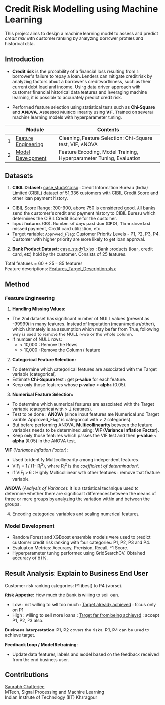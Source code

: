 # Credit Risk Modelling using Machine Learning

This project aims to design a machine learning model to assess and predict *credit risk* with customer ranking by analyzing borrower profiles and historical data. 

## Introduction

- **Credit risk** is the probability of a financial loss resulting from a borrower's failure to repay a loan. Lenders can mitigate credit risk by analyzing factors about a borrower's creditworthiness, such as their current debt load and income. Using data driven approach with customer financial historical data features and leveraging machine learning, it is possible to accurately predict credit risk.

- Performed feature selection using statistical tests such as **Chi-Square** and **ANOVA**. Assessed Multicollinearity using **VIF**. Trained on several machine learning models with hyperparameter tuning.


|            | Module                                                       | Contents |
| ---------- | ------------------------------------------------------------ | ------- |
| 1          | [Feature Engineering](https://github.com/chatterjeesaurabh/Credit-Risk-Modelling-using-Machine-Learning/blob/main/Part_1_Feature_Selection.ipynb)                                                 | Cleaning, Feature Selection: Chi-Square test, VIF, ANOVA  |
| 2          | [Model Development](https://github.com/chatterjeesaurabh/Credit-Risk-Modelling-using-Machine-Learning/blob/main/Part_2_Model_Development.ipynb)       | Feature Encoding, Model Training, Hyperparameter Tuning, Evaluation       |



## Datasets

1. **CIBIL Dataset:** [case_study2.xlsx](https://github.com/chatterjeesaurabh/Credit-Risk-Modelling-using-Machine-Learning/blob/main/case_study2.xlsx) : Credit Information Bureau (India) Limited (CIBIL) dataset of 51,336 customers with CIBIL Credit Score and other loan payment history. 
- CIBIL Score Range: 300-900, above 750 is considered good. All banks send the customer's credit and payment history to CIBIL Bureau which determines the CIBIL Credit Score for the customer. 
- Input features (60): Number of days past due (DPD), Time since last missed payment, Credit card utilization, etc.
- Target variable: `Approved_Flag`: Customer Priority Levels - P1, P2, P3, P4. Customer with higher priority are more likely to get loan approval.




2. **Bank Product Dataset:** [case_study1.xlsx](https://github.com/chatterjeesaurabh/Credit-Risk-Modelling-using-Machine-Learning/blob/main/case_study1.xlsx) : Bank products (loan, credit card, etc) hold by the customer. Consists of 25 features.

Total features = 60 + 25 = 85 features \
Feature descriptions: [Features_Target_Description.xlsx](https://github.com/chatterjeesaurabh/Credit-Risk-Modelling-using-Machine-Learning/blob/main/Features_Target_Description.xlsx)


## Method

### Feature Engineering

1. **Handling Missing Values:**
- The 2nd dataset has significant number of NULL values (present as -99999) in many features. Instead of Imputation (mean/median/other), which ultimately is an assumption which may be far from True, following way is used to remove the NULL rows or the whole column.
- If number of NULL rows:
  - < 10,000 : Remove the Rows
  - \> 10,000 : Remove the Column / feature

2. **Categorical Feature Selection:**
- To determine which categorical features are associated with the Target variable (categorical).
- Estimate **Chi-Sqaure** test : get **p-value** for each feature.
- Keep only those features whose **p-value** < **alpha** (0.05).

3. **Numerical Feature Selection:**
- To determine which numerical features are associated with the Target variable (categorical with > 2 features).
- Test to be done : **ANOVA** (since input features are Numerical and Target varible 'Approved_Flag' is categorical with > 2 categories).
- But before performing ANOVA, **Multicollinearity** between the feature variables needs to be determined using: **VIF (Variance Inflation Factor)**.
- Keep only those features which passes the VIF test and then **p-value** < **alpha** (0.05) in the ANOVA test.

**VIF** (*Variance Inflation Factor*):
- Used to identify Multicollinearity among independent features.
- VIF<sub>i</sub> = 1 / (1- R<sub>i</sub><sup>2</sup>), where R<sub>i</sub><sup>2</sup> is the *coefficient of determination**.
- if VIF<sub>i</sub> > 6 : Highly Multicollinear with other features : remove that feature variable.

**ANOVA** (*Analysis of Variance*): It is a statistical technique used to determine whether there are significant differences between the means of three or more groups by analyzing the variation within and between the groups. 

4. Encoding categorical variables and scaling numerical features.


### Model Development

- Random Forest and XGBoost ensemble models were used to predict customer credit risk ranking with four categories: P1, P2, P3 and P4.
- Evaluation Metrics: Accuracy, Precision, Recall, F1 Score.
- Hyperparameter tuning performed using GridSearchCV. Obtained accuracy of 81%.

## Result Analysis: Explain to Business End User

Customer risk ranking categories: P1 (best) to P4 (worse).

**Risk Appetite:** How much the Bank is willing to sell loan.
- Low : not willing to sell too much : <U>Target already achieved</U> : focus only on P1
- High : willing to sell more loans : <U>Target far from being achieved</U> : accept P1, P2, P3 also. 

**Business Interpretation**: P1, P2 covers the risks. P3, P4 can be used to achieve target.

**Feedback Loop / Model Retraining**:
- Update data features, labels and model based on the feedback received from the end business user.


## Contributions
[Saurabh Chatterjee](https://github.com/chatterjeesaurabh) </br>
MTech, Signal Processing and Machine Learning </br>
Indian Institute of Technology (IIT) Kharagpur

